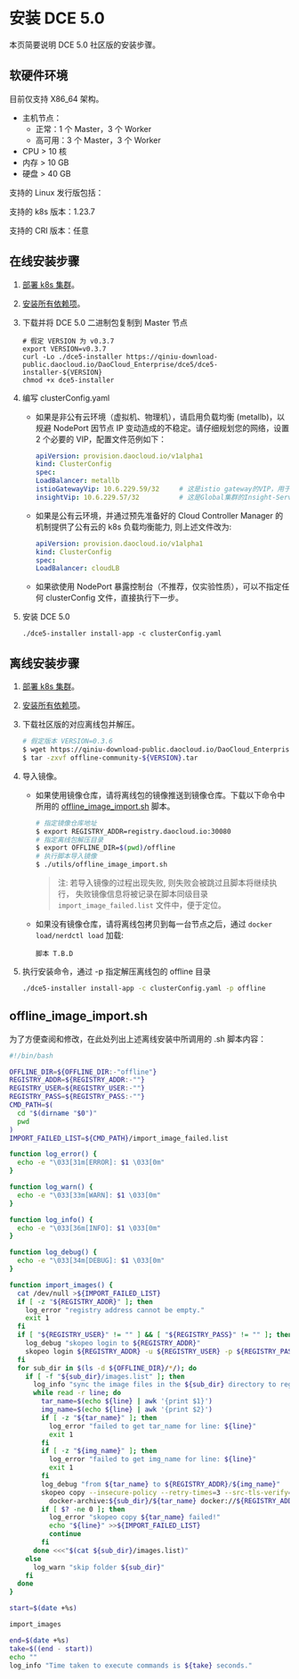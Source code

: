 # 安装 DCE 5.0

本页简要说明 DCE 5.0 社区版的安装步骤。

## 软硬件环境

目前仅支持 X86_64 架构。

- 主机节点：
    - 正常：1 个 Master，3 个 Worker
    - 高可用：3 个 Master，3 个 Worker
- CPU > 10 核
- 内存 > 10 GB
- 硬盘 > 40 GB

支持的 Linux 发行版包括：

支持的 k8s 版本：1.23.7

支持的 CRI 版本：任意

## 在线安装步骤

1. [部署 k8s 集群](install-k8s.md)。

2. [安装所有依赖项](install-tools.md)。

3. 下载并将 DCE 5.0 二进制包复制到 Master 节点

    ```shell
    # 假定 VERSION 为 v0.3.7
    export VERSION=v0.3.7
    curl -Lo ./dce5-installer https://qiniu-download-public.daocloud.io/DaoCloud_Enterprise/dce5/dce5-installer-${VERSION}
    chmod +x dce5-installer
    ```

4. 编写 clusterConfig.yaml

    - 如果是非公有云环境（虚拟机、物理机），请启用负载均衡 (metallb)，以规避 NodePort 因节点 IP 变动造成的不稳定。请仔细规划您的网络，设置 2 个必要的 VIP，配置文件范例如下：

        ```yaml
        apiVersion: provision.daocloud.io/v1alpha1
        kind: ClusterConfig
        spec:
        LoadBalancer: metallb
        istioGatewayVip: 10.6.229.59/32     # 这是istio gateway的VIP，用于如控制台等的入口
        insightVip: 10.6.229.57/32          # 这是Global集群的Insight-Server采集所有子集群的日志/指标/链路的网络路径所用的VIP
        ```
    
    - 如果是公有云环境，并通过预先准备好的 Cloud Controller Manager 的机制提供了公有云的 k8s 负载均衡能力, 则上述文件改为:

        ``` yaml
        apiVersion: provision.daocloud.io/v1alpha1
        kind: ClusterConfig
        spec:
        LoadBalancer: cloudLB
        ```

    - 如果欲使用 NodePort 暴露控制台（不推荐，仅实验性质），可以不指定任何 clusterConfig 文件，直接执行下一步。

5. 安装 DCE 5.0

    ```
    ./dce5-installer install-app -c clusterConfig.yaml
    ```

## 离线安装步骤

1. [部署 k8s 集群](install-k8s.md)。

2. [安装所有依赖项](install-tools.md)。

3. 下载社区版的对应离线包并解压。

    ``` bash
    # 假定版本 VERSION=0.3.6
    $ wget https://qiniu-download-public.daocloud.io/DaoCloud_Enterprise/dce5/offline-community-${VERSION}.tar
    $ tar -zxvf offline-community-${VERSION}.tar
    ```

4. 导入镜像。

    - 如果使用镜像仓库，请将离线包的镜像推送到镜像仓库。下载以下命令中所用的 [offline_image_import.sh](#offlineimageimportsh) 脚本。

        ```bash
        # 指定镜像仓库地址
        $ export REGISTRY_ADDR=registry.daocloud.io:30080
        # 指定离线包解压目录
        $ export OFFLINE_DIR=$(pwd)/offline
        # 执行脚本导入镜像
        $ ./utils/offline_image_import.sh
        ```

        > 注: 若导入镜像的过程出现失败, 则失败会被跳过且脚本将继续执行，
        > 失败镜像信息将被记录在脚本同级目录 `import_image_failed.list` 文件中，便于定位。

    - 如果没有镜像仓库，请将离线包拷贝到每一台节点之后，通过 `docker load/nerdctl load` 加载:

        ```
        脚本 T.B.D
        ```

5. 执行安装命令，通过 -p 指定解压离线包的 offline 目录

    ``` bash
    ./dce5-installer install-app -c clusterConfig.yaml -p offline
    ```

## offline_image_import.sh

为了方便查阅和修改，在此处列出上述离线安装中所调用的 .sh 脚本内容：

```bash
#!/bin/bash

OFFLINE_DIR=${OFFLINE_DIR:-"offline"}
REGISTRY_ADDR=${REGISTRY_ADDR:-""}
REGISTRY_USER=${REGISTRY_USER:-""}
REGISTRY_PASS=${REGISTRY_PASS:-""}
CMD_PATH=$(
  cd "$(dirname "$0")"
  pwd
)
IMPORT_FAILED_LIST=${CMD_PATH}/import_image_failed.list

function log_error() {
  echo -e "\033[31m[ERROR]: $1 \033[0m"
}

function log_warn() {
  echo -e "\033[33m[WARN]: $1 \033[0m"
}

function log_info() {
  echo -e "\033[36m[INFO]: $1 \033[0m"
}

function log_debug() {
  echo -e "\033[34m[DEBUG]: $1 \033[0m"
}

function import_images() {
  cat /dev/null >${IMPORT_FAILED_LIST}
  if [ -z "${REGISTRY_ADDR}" ]; then
    log_error "registry address cannot be empty."
    exit 1
  fi
  if [ "${REGISTRY_USER}" != "" ] && [ "${REGISTRY_PASS}" != "" ]; then
    log_debug "skopeo login to ${REGISTRY_ADDR}"
    skopeo login ${REGISTRY_ADDR} -u ${REGISTRY_USER} -p ${REGISTRY_PASS} --tls-verify=false
  fi
  for sub_dir in $(ls -d ${OFFLINE_DIR}/*/); do
    if [ -f "${sub_dir}/images.list" ]; then
      log_info "sync the image files in the ${sub_dir} directory to registry."
      while read -r line; do
        tar_name=$(echo ${line} | awk '{print $1}')
        img_name=$(echo ${line} | awk '{print $2}')
        if [ -z "${tar_name}" ]; then
          log_error "failed to get tar_name for line: ${line}"
          exit 1
        fi
        if [ -z "${img_name}" ]; then
          log_error "failed to get img_name for line: ${line}"
          exit 1
        fi
        log_debug "from ${tar_name} to ${REGISTRY_ADDR}/${img_name}"
        skopeo copy --insecure-policy --retry-times=3 --src-tls-verify=false --dest-tls-verify=false \
          docker-archive:${sub_dir}/${tar_name} docker://${REGISTRY_ADDR}/${img_name}
        if [ $? -ne 0 ]; then
          log_error "skopeo copy ${tar_name} failed!"
          echo "${line}" >>${IMPORT_FAILED_LIST}
          continue
        fi
      done <<<"$(cat ${sub_dir}/images.list)"
    else
      log_warn "skip folder ${sub_dir}"
    fi
  done
}

start=$(date +%s)

import_images

end=$(date +%s)
take=$((end - start))
echo ""
log_info "Time taken to execute commands is ${take} seconds."
```